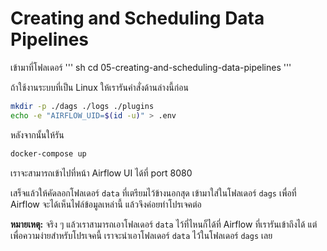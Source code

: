 
# Creating and Scheduling Data Pipelines

เข้ามาที่โฟลเดอร์ 
''' sh
cd 05-creating-and-scheduling-data-pipelines
'''

ถ้าใช้งานระบบที่เป็น Linux ให้เรารันคำสั่งด้านล่างนี้ก่อน

```sh
mkdir -p ./dags ./logs ./plugins
echo -e "AIRFLOW_UID=$(id -u)" > .env
```

หลังจากนั้นให้รัน

```sh
docker-compose up
```

เราจะสามารถเข้าไปที่หน้า Airflow UI ได้ที่ port 8080

เสร็จแล้วให้คัดลอกโฟลเดอร์ `data` ที่เตรียมไว้ข้างนอกสุด เข้ามาใส่ในโฟลเดอร์ `dags` เพื่อที่ Airflow จะได้เห็นไฟล์ข้อมูลเหล่านี้ แล้วจึงค่อยทำโปรเจคต่อ

**หมายเหตุ:** จริง ๆ แล้วเราสามารถเอาโฟลเดอร์ `data` ไว้ที่ไหนก็ได้ที่ Airflow ที่เรารันเข้าถึงได้ แต่เพื่อความง่ายสำหรับโปรเจคนี้ เราจะนำเอาโฟลเดอร์ `data` ไว้ในโฟลเดอร์ `dags` เลย